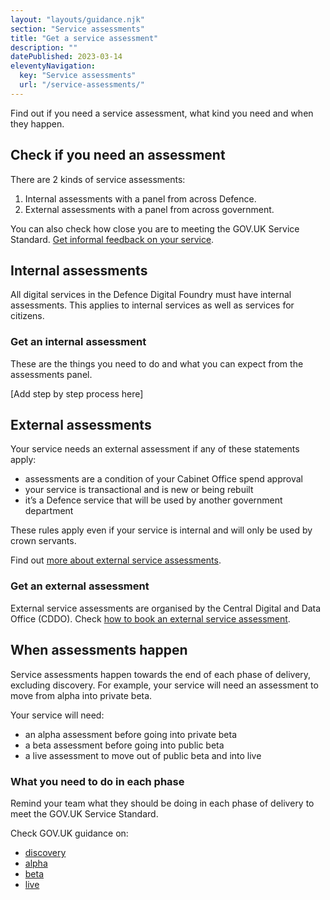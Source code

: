 ```yaml
---
layout: "layouts/guidance.njk"
section: "Service assessments"
title: "Get a service assessment"
description: ""
datePublished: 2023-03-14
eleventyNavigation:
  key: "Service assessments"
  url: "/service-assessments/"
---
```



Find out if you need a service assessment, what kind you need and when they happen.

## Check if you need an assessment

There are 2 kinds of service assessments: 

1. Internal assessments with a panel from across Defence.
2. External assessments with a panel from across government.

You can also check how close you are to meeting the GOV.UK Service Standard. [Get informal feedback on your service](/service-assessments/get-feedback-on-your-service).

## Internal assessments

All digital services in the Defence Digital Foundry must have internal assessments. This applies to internal services as well as services for citizens.

### Get an internal assessment

These are the things you need to do and what you can expect from the assessments panel. 

[Add step by step process here]

## External assessments 

Your service needs an external assessment if any of these statements apply:  

- assessments are a condition of your Cabinet Office spend approval
- your service is transactional and is new or being rebuilt 
- it’s a Defence service that will be used by another government department


These rules apply even if your service is internal and will only be used by crown servants.

Find out [more about external service assessments]().

### Get an external assessment

External service assessments are organised by the Central Digital and Data Office (CDDO). Check [how to book an external service assessment]().


## When assessments happen 

Service assessments happen towards the end of each phase of delivery, excluding discovery. For example, your service will need an assessment to move from alpha into private beta.

Your service will need:

- an alpha assessment before going into private beta
- a beta assessment before going into public beta
- a live assessment to move out of public beta and into live

### What you need to do in each phase

Remind your team what they should be doing in each phase of delivery to meet the GOV.UK Service Standard. 

Check GOV.UK guidance on:

- [discovery](https://www.gov.uk/service-manual/agile-delivery/how-the-discovery-phase-works)
- [alpha](https://www.gov.uk/service-manual/agile-delivery/how-the-alpha-phase-works) 
- [beta](https://www.gov.uk/service-manual/agile-delivery/how-the-beta-phase-works) 
- [live](https://www.gov.uk/service-manual/agile-delivery/how-the-live-phase-works)







